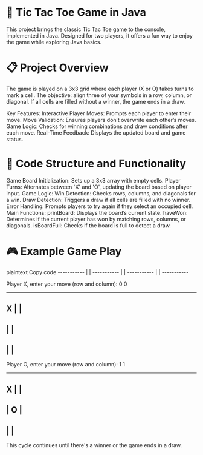<h1>🎲 Tic Tac Toe Game in Java</h1>
This project brings the classic Tic Tac Toe game to the console, implemented in Java. Designed for two players, it offers a fun way to enjoy the game while exploring Java basics.

<h1>📋 Project Overview</h1>
The game is played on a 3x3 grid where each player (X or O) takes turns to mark a cell. The objective: align three of your symbols in a row, column, or diagonal. If all cells are filled without a winner, the game ends in a draw.

Key Features:
Interactive Player Moves: Prompts each player to enter their move.
Move Validation: Ensures players don’t overwrite each other’s moves.
Game Logic: Checks for winning combinations and draw conditions after each move.
Real-Time Feedback: Displays the updated board and game status.

<h1>🔑 Code Structure and Functionality</h1>
Game Board Initialization: Sets up a 3x3 array with empty cells.
Player Turns: Alternates between 'X' and 'O', updating the board based on player input.
Game Logic:
Win Detection: Checks rows, columns, and diagonals for a win.
Draw Detection: Triggers a draw if all cells are filled with no winner.
Error Handling: Prompts players to try again if they select an occupied cell.
Main Functions:
printBoard: Displays the board’s current state.
haveWon: Determines if the current player has won by matching rows, columns, or diagonals.
isBoardFull: Checks if the board is full to detect a draw.

<h1>🎮 Example Game Play</h1>
plaintext
Copy code
-----------
  |   |  
-----------
  |   |  
-----------
  |   |  
-----------

Player X, enter your move (row and column): 0 0

-----------
X |   |  
-----------
  |   |  
-----------
  |   |  
-----------

Player O, enter your move (row and column): 1 1

-----------
X |   |  
-----------
  | O |  
-----------
  |   |  
-----------
This cycle continues until there's a winner or the game ends in a draw.
